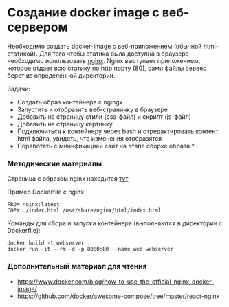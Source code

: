 # Создание docker image с веб-сервером

Необходимо создать docker-image с веб-приложением (обычной html-статикой). Для того чтобы статика была доступна в браузере необходимо использовать [nginx](https://practicum.yandex.ru/blog/chto-takoe-nginx/).
Nginx выступает приложением, которое отдает всю статику по http порту (80), сами файлы сервер берет из определенной директории. 

Задачи:
- Создать образ контейнера с ngingx
- Запустить и отобразить веб-страничку в браузере 
- Добавить на страницу стили (css-файл) и скрипт (js-файл)
- Добавить на страницу картинку
- Подключиться к контейнеру через bash и отредактировать контент html файла, увидеть, что изменения отобразятся 
- Поработать с минификацией сайт на этапе сборке образа *


### Методические материалы
Страница с образом nginx находится [тут](https://hub.docker.com/_/nginx)

Пример Dockerfile с nginx:

```
FROM nginx:latest
COPY ./index.html /usr/share/nginx/html/index.html
```

Команды для сбора и запуска контейнера (выполняются в директории с Dockerfile):

```
docker build -t webserver .
docker run -it --rm -d -p 8080:80 --name web webserver
```

### Дополнительный материал для чтения
- https://www.docker.com/blog/how-to-use-the-official-nginx-docker-image/
- https://github.com/docker/awesome-compose/tree/master/react-nginx